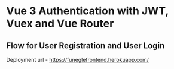 # Vue 3 Authentication with JWT, Vuex and Vue Router

## Flow for User Registration and User Login

Deployment url - 
https://funeglefrontend.herokuapp.com/
